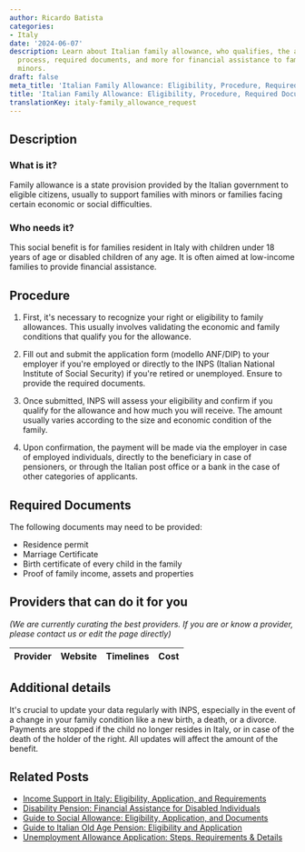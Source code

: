 ```yaml
---
author: Ricardo Batista
categories:
- Italy
date: '2024-06-07'
description: Learn about Italian family allowance, who qualifies, the application
  process, required documents, and more for financial assistance to families with
  minors.
draft: false
meta_title: 'Italian Family Allowance: Eligibility, Procedure, Required Documents'
title: 'Italian Family Allowance: Eligibility, Procedure, Required Documents'
translationKey: italy-family_allowance_request
---
```


## Description
### What is it?
Family allowance is a state provision provided by the Italian government to eligible citizens, usually to support families with minors or families facing certain economic or social difficulties.

### Who needs it?
This social benefit is for families resident in Italy with children under 18 years of age or disabled children of any age. It is often aimed at low-income families to provide financial assistance. 

## Procedure

1. First, it's necessary to recognize your right or eligibility to family allowances. This usually involves validating the economic and family conditions that qualify you for the allowance.

2. Fill out and submit the application form (modello ANF/DIP) to your employer if you're employed or directly to the INPS (Italian National Institute of Social Security) if you're retired or unemployed. Ensure to provide the required documents.

3. Once submitted, INPS will assess your eligibility and confirm if you qualify for the allowance and how much you will receive. The amount usually varies according to the size and economic condition of the family.

4. Upon confirmation, the payment will be made via the employer in case of employed individuals, directly to the beneficiary in case of pensioners, or through the Italian post office or a bank in the case of other categories of applicants.

## Required Documents

The following documents may need to be provided:
- Residence permit
- Marriage Certificate
- Birth certificate of every child in the family
- Proof of family income, assets and properties 

## Providers that can do it for you

_(We are currently curating the best providers. If you are or know a provider, please contact us or edit the page directly)_

| Provider        |     Website     |     Timelines    |       Cost      |
| --------------- | --------------- |  :-------------: | :-------------: |

## Additional details
It's crucial to update your data regularly with INPS, especially in the event of a change in your family condition like a new birth, a death, or a divorce. Payments are stopped if the child no longer resides in Italy, or in case of the death of the holder of the right. All updates will affect the amount of the benefit.


## Related Posts

- [Income Support in Italy: Eligibility, Application, and Requirements](https://tramitit.com/guides/italy/income_support_application/)
- [Disability Pension: Financial Assistance for Disabled Individuals](https://tramitit.com/guides/italy/disability_pension_application/)
- [Guide to Social Allowance: Eligibility, Application, and Documents](https://tramitit.com/guides/italy/social_allowance_application/)
- [Guide to Italian Old Age Pension: Eligibility and Application](https://tramitit.com/guides/italy/old_age_pension_application/)
- [Unemployment Allowance Application: Steps, Requirements & Details](https://tramitit.com/guides/italy/unemployment_allowance_application/)